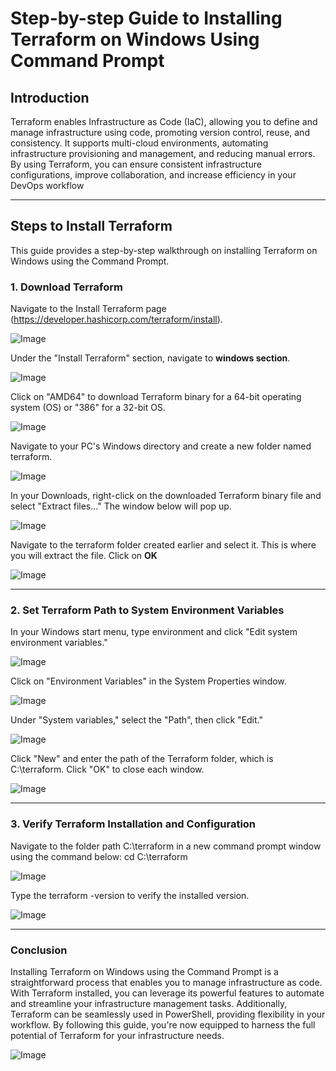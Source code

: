 # Step-by-step Guide to Installing Terraform on Windows Using Command Prompt


## Introduction

Terraform enables Infrastructure as Code (IaC), allowing you to define and manage infrastructure using code, promoting version control, reuse, and consistency. 
It supports multi-cloud environments, automating infrastructure provisioning and management, and reducing manual errors. 
By using Terraform, you can ensure consistent infrastructure configurations, improve collaboration, and increase efficiency in your DevOps workflow

---

## Steps to Install Terraform

This guide provides a step-by-step walkthrough on installing Terraform on Windows using the Command Prompt.

### 1. Download Terraform

Navigate to the Install Terraform page (https://developer.hashicorp.com/terraform/install).

![Image](https://github.com/user-attachments/assets/affafba7-bba4-4457-8f88-9c7e24379bcb)

Under the "Install Terraform" section, navigate to **windows section**.

![Image](https://github.com/user-attachments/assets/81032889-fb8d-4cf6-a338-d740c6c1749a)

Click on "AMD64" to download Terraform binary for a 64-bit operating system (OS) or "386" for a 32-bit OS.

![Image](https://github.com/user-attachments/assets/81032889-fb8d-4cf6-a338-d740c6c1749a)

Navigate to your PC's Windows directory and create a new folder named terraform.

![Image](https://github.com/user-attachments/assets/4eda667d-d3a5-41ec-b97d-6f938bfa7638)

In your Downloads, right-click on the downloaded Terraform binary file and select "Extract files..." The window below will pop up.

![Image](https://github.com/user-attachments/assets/86a88a76-9747-4ae4-9e1a-d82afc2298c3)

Navigate to the terraform folder created earlier and select it. This is where you will extract the file. Click on **OK**

![Image](https://github.com/user-attachments/assets/ff8309ac-2659-4078-9ec3-2253f6aa38ee)

---

### 2. Set Terraform Path to System Environment Variables

In your Windows start menu, type environment and click "Edit system environment variables."

![Image](https://github.com/user-attachments/assets/c466ea57-3be1-4e4c-b0cc-b7c5a627cd2e)

Click on "Environment Variables" in the System Properties window.

![Image](https://github.com/user-attachments/assets/d5143e64-f4a6-4f46-99b2-1115e9212426)

Under "System variables," select the "Path", then click "Edit."

![Image](https://github.com/user-attachments/assets/920f3e12-3a0d-42e9-aabd-f1d2ecf49782)

Click "New" and enter the path of the Terraform folder, which is C:\terraform. Click "OK" to close each window.

![Image](https://github.com/user-attachments/assets/d518eeee-c616-4863-833e-1929209c96da)

---

### 3. Verify Terraform Installation and Configuration

Navigate to the folder path C:\terraform in a new command prompt window using the command below:
cd C:\terraform

![Image](https://github.com/user-attachments/assets/21d5099f-5510-44bd-8280-f9464489268f)

Type the terraform -version to verify the installed version.

![Image](https://github.com/user-attachments/assets/02adaffe-7d06-4354-a814-d806d9d8cb89)

---

### Conclusion

Installing Terraform on Windows using the Command Prompt is a straightforward process that enables you to manage infrastructure as code. 
With Terraform installed, you can leverage its powerful features to automate and streamline your infrastructure management tasks. 
Additionally, Terraform can be seamlessly used in PowerShell, providing flexibility in your workflow. 
By following this guide, you're now equipped to harness the full potential of Terraform for your infrastructure needs.

![Image](https://github.com/user-attachments/assets/6a2e5093-d4df-4a62-9f46-cdf9cce6847a)
